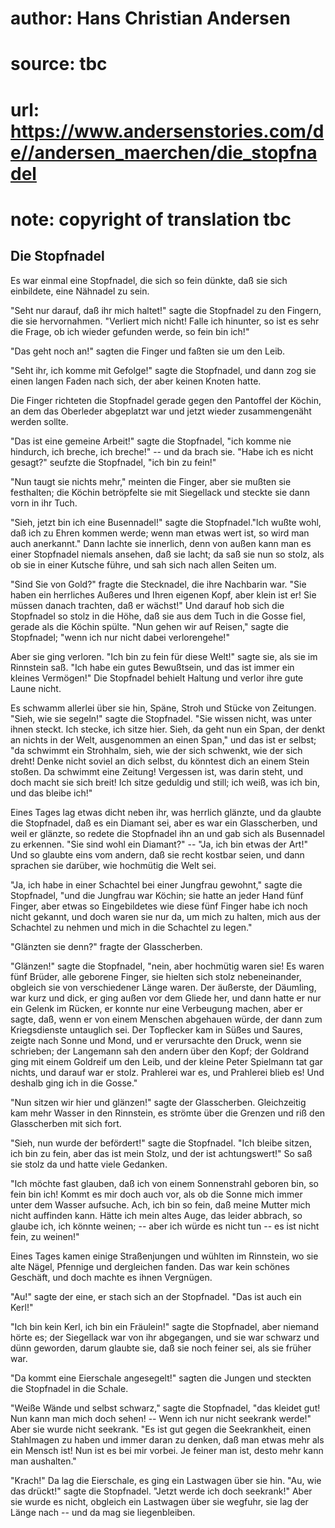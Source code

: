 # author: Hans Christian Andersen
# source: tbc
# url: https://www.andersenstories.com/de//andersen_maerchen/die_stopfnadel
# note: copyright of translation tbc

## Die Stopfnadel 

Es war einmal eine Stopfnadel, die sich so fein dünkte, daß sie sich
einbildete, eine Nähnadel zu sein.

"Seht nur darauf, daß ihr mich haltet!" sagte die Stopfnadel zu den
Fingern, die sie hervornahmen. "Verliert mich nicht! Falle ich
hinunter, so ist es sehr die Frage, ob ich wieder gefunden werde, so
fein bin ich!"

"Das geht noch an!" sagten die Finger und faßten sie um den Leib.

"Seht ihr, ich komme mit Gefolge!" sagte die Stopfnadel, und dann zog
sie einen langen Faden nach sich, der aber keinen Knoten hatte.

Die Finger richteten die Stopfnadel gerade gegen den Pantoffel der
Köchin, an dem das Oberleder abgeplatzt war und jetzt wieder
zusammengenäht werden sollte.

"Das ist eine gemeine Arbeit!" sagte die Stopfnadel, "ich komme nie
hindurch, ich breche, ich breche!" -- und da brach sie. "Habe ich es
nicht gesagt?" seufzte die Stopfnadel, "ich bin zu fein!"

"Nun taugt sie nichts mehr," meinten die Finger, aber sie mußten sie
festhalten; die Köchin betröpfelte sie mit Siegellack und steckte sie
dann vorn in ihr Tuch.

"Sieh, jetzt bin ich eine Busennadel!" sagte die Stopfnadel."lch
wußte wohl, daß ich zu Ehren kommen werde; wenn man etwas wert ist, so
wird man auch anerkannt." Dann lachte sie innerlich, denn von außen
kann man es einer Stopfnadel niemals ansehen, daß sie lacht; da saß sie
nun so stolz, als ob sie in einer Kutsche führe, und sah sich nach allen
Seiten um.

"Sind Sie von Gold?" fragte die Stecknadel, die ihre Nachbarin war.
"Sie haben ein herrliches Außeres und Ihren eigenen Kopf, aber klein
ist er! Sie müssen danach trachten, daß er wächst!" Und darauf hob sich
die Stopfnadel so stolz in die Höhe, daß sie aus dem Tuch in die Gosse
fiel, gerade als die Köchin spülte. "Nun gehen wir auf Reisen," sagte
die Stopfnadel; "wenn ich nur nicht dabei verlorengehe!"

Aber sie ging verloren. "Ich bin zu fein für diese Welt!" sagte sie,
als sie im Rinnstein saß. "Ich habe ein gutes Bewußtsein, und das ist
immer ein kleines Vermögen!" Die Stopfnadel behielt Haltung und verlor
ihre gute Laune nicht.

Es schwamm allerlei über sie hin, Späne, Stroh und Stücke von Zeitungen.
"Sieh, wie sie segeln!" sagte die Stopfnadel. "Sie wissen nicht, was
unter ihnen steckt. Ich stecke, ich sitze hier. Sieh, da geht nun ein
Span, der denkt an nichts in der Welt, ausgenommen an einen Span," und
das ist er selbst; "da schwimmt ein Strohhalm, sieh, wie der sich
schwenkt, wie der sich dreht! Denke nicht soviel an dich selbst, du
könntest dich an einem Stein stoßen. Da schwimmt eine Zeitung! Vergessen
ist, was darin steht, und doch macht sie sich breit! Ich sitze geduldig
und still; ich weiß, was ich bin, und das bleibe ich!"

Eines Tages lag etwas dicht neben ihr, was herrlich glänzte, und da
glaubte die Stopfnadel, daß es ein Diamant sei, aber es war ein
Glasscherben, und weil er glänzte, so redete die Stopfnadel ihn an und
gab sich als Busennadel zu erkennen. "Sie sind wohl ein Diamant?" --
"Ja, ich bin etwas der Art!" Und so glaubte eins vom andern, daß sie
recht kostbar seien, und dann sprachen sie darüber, wie hochmütig die
Welt sei.

"Ja, ich habe in einer Schachtel bei einer Jungfrau gewohnt," sagte
die Stopfnadel, "und die Jungfrau war Köchin; sie hatte an jeder Hand
fünf Finger, aber etwas so Eingebildetes wie diese fünf Finger habe ich
noch nicht gekannt, und doch waren sie nur da, um mich zu halten, mich
aus der Schachtel zu nehmen und mich in die Schachtel zu legen."

"Glänzten sie denn?" fragte der Glasscherben.

"Glänzen!" sagte die Stopfnadel, "nein, aber hochmütig waren sie! Es
waren fünf Brüder, alle geborene Finger, sie hielten sich stolz
nebeneinander, obgleich sie von verschiedener Länge waren. Der äußerste,
der Däumling, war kurz und dick, er ging außen vor dem Gliede her, und
dann hatte er nur ein Gelenk im Rücken, er konnte nur eine Verbeugung
machen, aber er sagte, daß, wenn er von einem Menschen abgehauen würde,
der dann zum Kriegsdienste untauglich sei. Der Topflecker kam in Süßes
und Saures, zeigte nach Sonne und Mond, und er verursachte den Druck,
wenn sie schrieben; der Langemann sah den andern über den Kopf; der
Goldrand ging mit einem Goldreif um den Leib, und der kleine Peter
Spielmann tat gar nichts, und darauf war er stolz. Prahlerei war es, und
Prahlerei blieb es! Und deshalb ging ich in die Gosse."

"Nun sitzen wir hier und glänzen!" sagte der Glasscherben.
Gleichzeitig kam mehr Wasser in den Rinnstein, es strömte über die
Grenzen und riß den Glasscherben mit sich fort.

"Sieh, nun wurde der befördert!" sagte die Stopfnadel. "Ich bleibe
sitzen, ich bin zu fein, aber das ist mein Stolz, und der ist
achtungswert!" So saß sie stolz da und hatte viele Gedanken.

"Ich möchte fast glauben, daß ich von einem Sonnenstrahl geboren bin,
so fein bin ich! Kommt es mir doch auch vor, als ob die Sonne mich immer
unter dem Wasser aufsuche. Ach, ich bin so fein, daß meine Mutter mich
nicht auffinden kann. Hätte ich mein altes Auge, das leider abbrach, so
glaube ich, ich könnte weinen; -- aber ich würde es nicht tun -- es ist
nicht fein, zu weinen!"

Eines Tages kamen einige Straßenjungen und wühlten im Rinnstein, wo sie
alte Nägel, Pfennige und dergleichen fanden. Das war kein schönes
Geschäft, und doch machte es ihnen Vergnügen.

"Au!" sagte der eine, er stach sich an der Stopfnadel. "Das ist auch
ein Kerl!"

"Ich bin kein Kerl, ich bin ein Fräulein!" sagte die Stopfnadel, aber
niemand hörte es; der Siegellack war von ihr abgegangen, und sie war
schwarz und dünn geworden, darum glaubte sie, daß sie noch feiner sei,
als sie früher war.

"Da kommt eine Eierschale angesegelt!" sagten die Jungen und steckten
die Stopfnadel in die Schale.

"Weiße Wände und selbst schwarz," sagte die Stopfnadel, "das kleidet
gut! Nun kann man mich doch sehen! -- Wenn ich nur nicht seekrank
werde!" Aber sie wurde nicht seekrank. "Es ist gut gegen die
Seekrankheit, einen Stahlmagen zu haben und immer daran zu denken, daß
man etwas mehr als ein Mensch ist! Nun ist es bei mir vorbei. Je feiner
man ist, desto mehr kann man aushalten."

"Krach!" Da lag die Eierschale, es ging ein Lastwagen über sie hin.
"Au, wie das drückt!" sagte die Stopfnadel. "Jetzt werde ich doch
seekrank!" Aber sie wurde es nicht, obgleich ein Lastwagen über sie
wegfuhr, sie lag der Länge nach -- und da mag sie liegenbleiben.
